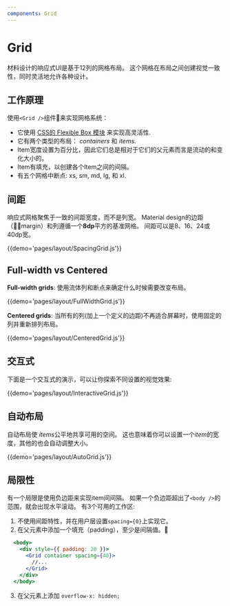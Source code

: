 ```yaml
---
components: Grid
---
```


# Grid

材料设计的响应式UI是基于12列的网格布局。
这个网格在布局之间创建视觉一致性，同时灵活地允许各种设计。

## 工作原理

使用`<Grid />`组件来实现网格系统：
- 它使用 [CSS的 Flexible Box 模块](https://www.w3.org/TR/css-flexbox-1/) 来实现高灵活性.
- 它有两个类型的布局： *containers* 和 *items*.
- Item宽度设置为百分比，因此它们总是相对于它们的父元素而言是流动的和变化大小的。
- Item有填充，以创建各个Item之间的间隔。
- 有五个网格中断点: xs, sm, md, lg, 和 xl.

## 间距

响应式网格聚焦于一致的间距宽度，而不是列宽。
Material design的边距（margin）和列遵循一个**8dp**平方的基准网格。
间距可以是8、16、24或40dp宽。

{{demo='pages/layout/SpacingGrid.js'}}

## Full-width vs Centered

**Full-width grids**: 使用流体列和断点来确定什么时候需要改变布局。

{{demo='pages/layout/FullWidthGrid.js'}}

**Centered grids**: 当所有的列(加上一个定义的边距)不再适合屏幕时，使用固定的列并重新排列布局。

{{demo='pages/layout/CenteredGrid.js'}}

## 交互式

下面是一个交互式的演示，可以让你探索不同设置的视觉效果:

{{demo='pages/layout/InteractiveGrid.js'}}

## 自动布局

自动布局使 *items*公平地共享可用的空间。
这也意味着你可以设置一个*item*的宽度，其他的也会自动调整大小。

{{demo='pages/layout/AutoGrid.js'}}

## 局限性

有一个局限是使用负边距来实现item间间隔。
如果一个负边距超出了`<body />`的范围，就会出现水平滚动。
有3个可用的工作区:
1. 不使用间距特性，并在用户层设置`spacing={0}`上实现它。
2. 在父元素中添加一个填充（padding），至少是间隔值。
```jsx
  <body>
    <div style={{ padding: 20 }}>
      <Grid container spacing={40}>
        //...
      </Grid>
    </div>
  </body>
```
3. 在父元素上添加 `overflow-x: hidden;` 
